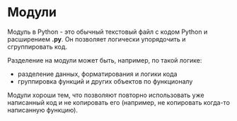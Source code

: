 # Модули

Модуль в Python - это обычный текстовый файл с кодом Python и расширением __.py__.
Он позволяет логически упорядочить и сгруппировать код.

Разделение на модули может быть, например, по такой логике:
* разделение данных, форматирования и логики кода
* группировка функций и других объектов по функционалу

Модули хороши тем, что позволяют повторно использовать уже написанный код и не копировать его (например, не копировать когда-то написанную функцию).
